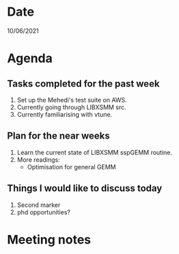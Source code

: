 # Date
10/06/2021

# Agenda
## Tasks completed for the past week

1. Set up the Mehedi's test suite on AWS.
2. Currently going through LIBXSMM src.
3. Currently familiarising with vtune.

## Plan for the near weeks

1. Learn the current state of LIBXSMM sspGEMM routine.
2. More readings:
    - Optimisation for general GEMM

## Things I would like to discuss today

1. Second marker
2. phd opportunities?

# Meeting notes